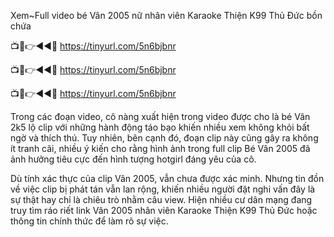 Xem~Full video bé Vân 2005 nữ nhân viên Karaoke Thiện K99 Thủ Đức bồn chứa

📺📱👉◄◄🔴  https://tinyurl.com/5n6bjbnr

📺📱👉◄◄🔴  https://tinyurl.com/5n6bjbnr

📺📱👉◄◄🔴  https://tinyurl.com/5n6bjbnr



Trong các đoạn video, cô nàng xuất hiện trong video được cho là bé Vân 2k5 lộ clip với những hành động táo bạo khiến nhiều xem không khỏi bất ngờ và thích thú. Tuy nhiên, bên cạnh đó, đoạn clip này cũng gây ra không ít tranh cãi, nhiều ý kiến cho rằng hình ảnh trong full clip Bé Vân 2005 đã ảnh hưởng tiêu cực đến hình tượng hotgirl đáng yêu của cô.

Dù tính xác thực của clip Vân 2005, vẫn chưa được xác minh. Nhưng tin đồn về việc clip bị phát tán vẫn lan rộng, khiến nhiều người đặt nghi vấn đây là sự thật hay chỉ là chiêu trò nhằm câu view.  Hiện nhiều cư dân mạng đang truy tìm ráo riết link Vân 2005 nhân viên Karaoke Thiện K99 Thủ Đức hoặc thông tin chính thức để làm rõ sự việc.
